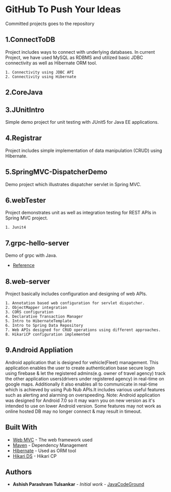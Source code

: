 # GitHub To Push Your Ideas

Committed projects goes to the repository

## 1.ConnectToDB

Project includes ways to connect with underlying databases.
In current Project, we have used MySQL as RDBMS and utilized basic JDBC connectivity as well as Hibernate ORM tool.

```
1. Connectivity using JDBC API
2. Connectivity using Hibernate
```

## 2.CoreJava


## 3.JUnitIntro

Simple demo project for unit testing with JUnit5 for Java EE applications. 

## 4.Registrar

Project includes simple implementation of data manipulation (CRUD) using Hibernate.

## 5.SpringMVC-DispatcherDemo

Demo project which illustrates dispatcher servlet in Spring MVC.

## 6.webTester

Project demonstrates unit as well as integration testing for REST APIs in Spring MVC project.
```
1. Junit4
```
## 7.grpc-hello-server

Demo of grpc with Java.
* [Reference](https://codelabs.developers.google.com/codelabs/cloud-grpc-java/index.html#0)

## 8.web-server

Project basically includes configuration and designing of web APIs.

```
1. Annotation based web configuration for servlet dispatcher.
2. ObjectMapper integration 
3. CORS configuration
4. Declarative Transaction Manager
5. Intro to HibernateTemplate
6. Intro to Spring Data Repository
7. Web APIs designed for CRUD operations using different approaches.
8. HikariCP configuration implemented
```

## 9.Android Appliation

Android application that is designed for vehicle(Fleet) management. This application enables the user to create authentication base secure login using firebase & let the registered admins(e.g. owner of travel agency) track the other application users(drivers under registered agency) in real-time on google maps. Additionally it also enables all to communicate in real-time which is achieved by using Pub Nub APIs.It includes various useful features such as alerting and alarming on overspeeding.
Note: Android application was designed for Android 7.0 so it may warn you on new version as it's intended to use on lower Android version. Some features may not work as online hosted DB may no longer connect & may result in timeout.

## Built With

* [Web MVC](https://docs.spring.io/spring/docs/3.2.x/spring-framework-reference/html/mvc.html) - The web framework used
* [Maven](https://maven.apache.org/) - Dependency Management
* [Hibernate](https://hibernate.org/orm/) - Used as ORM tool
* [Hikari DS](https://github.com/brettwooldridge/HikariCP) - Hikari CP

## Authors

* **Ashish Parashram Tulsankar** - *Initial work* - [JavaCodeGround](https://github.com/AshishTulsankar28/JavaCodeGround/)


